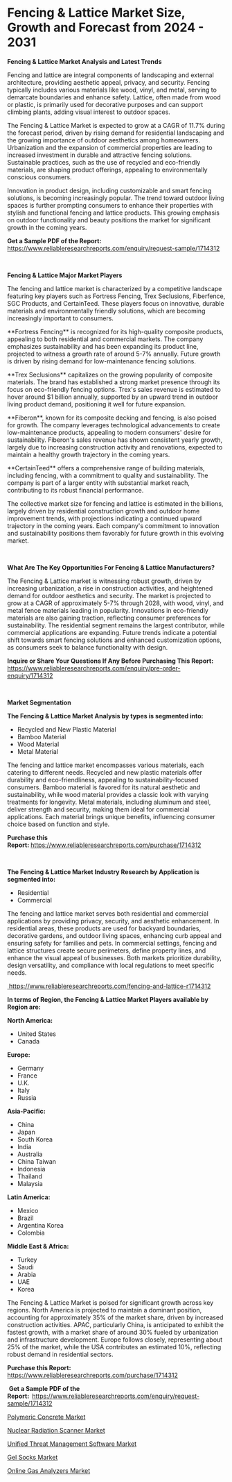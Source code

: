 <p><h1>Fencing & Lattice Market Size, Growth and Forecast from 2024 - 2031</h1></p><p><strong>Fencing & Lattice Market Analysis and Latest Trends</strong></p>
<p><p>Fencing and lattice are integral components of landscaping and external architecture, providing aesthetic appeal, privacy, and security. Fencing typically includes various materials like wood, vinyl, and metal, serving to demarcate boundaries and enhance safety. Lattice, often made from wood or plastic, is primarily used for decorative purposes and can support climbing plants, adding visual interest to outdoor spaces.</p><p>The Fencing & Lattice Market is expected to grow at a CAGR of 11.7% during the forecast period, driven by rising demand for residential landscaping and the growing importance of outdoor aesthetics among homeowners. Urbanization and the expansion of commercial properties are leading to increased investment in durable and attractive fencing solutions. Sustainable practices, such as the use of recycled and eco-friendly materials, are shaping product offerings, appealing to environmentally conscious consumers.</p><p>Innovation in product design, including customizable and smart fencing solutions, is becoming increasingly popular. The trend toward outdoor living spaces is further prompting consumers to enhance their properties with stylish and functional fencing and lattice products. This growing emphasis on outdoor functionality and beauty positions the market for significant growth in the coming years.</p></p>
<p><strong>Get a Sample PDF of the Report:&nbsp;</strong> <a href="https://www.reliableresearchreports.com/enquiry/request-sample/1714312?utm_campaign=36&utm_medium=2&utm_source=Github&utm_content=ia&utm_term=22102024&utm_id=fencing-lattice">https://www.reliableresearchreports.com/enquiry/request-sample/1714312</a></p>
<p>&nbsp;</p>
<p><strong>Fencing & Lattice Major Market Players</strong></p>
<p><p>The fencing and lattice market is characterized by a competitive landscape featuring key players such as Fortress Fencing, Trex Seclusions, Fiberfence, SGC Products, and CertainTeed. These players focus on innovative, durable materials and environmentally friendly solutions, which are becoming increasingly important to consumers.</p><p>**Fortress Fencing** is recognized for its high-quality composite products, appealing to both residential and commercial markets. The company emphasizes sustainability and has been expanding its product line, projected to witness a growth rate of around 5-7% annually. Future growth is driven by rising demand for low-maintenance fencing solutions.</p><p>**Trex Seclusions** capitalizes on the growing popularity of composite materials. The brand has established a strong market presence through its focus on eco-friendly fencing options. Trex's sales revenue is estimated to hover around $1 billion annually, supported by an upward trend in outdoor living product demand, positioning it well for future expansion.</p><p>**Fiberon**, known for its composite decking and fencing, is also poised for growth. The company leverages technological advancements to create low-maintenance products, appealing to modern consumers' desire for sustainability. Fiberon's sales revenue has shown consistent yearly growth, largely due to increasing construction activity and renovations, expected to maintain a healthy growth trajectory in the coming years.</p><p>**CertainTeed** offers a comprehensive range of building materials, including fencing, with a commitment to quality and sustainability. The company is part of a larger entity with substantial market reach, contributing to its robust financial performance.</p><p>The collective market size for fencing and lattice is estimated in the billions, largely driven by residential construction growth and outdoor home improvement trends, with projections indicating a continued upward trajectory in the coming years. Each company's commitment to innovation and sustainability positions them favorably for future growth in this evolving market.</p></p>
<p>&nbsp;</p>
<p><strong>What Are The Key Opportunities For Fencing & Lattice Manufacturers?</strong></p>
<p><p>The Fencing & Lattice market is witnessing robust growth, driven by increasing urbanization, a rise in construction activities, and heightened demand for outdoor aesthetics and security. The market is projected to grow at a CAGR of approximately 5-7% through 2028, with wood, vinyl, and metal fence materials leading in popularity. Innovations in eco-friendly materials are also gaining traction, reflecting consumer preferences for sustainability. The residential segment remains the largest contributor, while commercial applications are expanding. Future trends indicate a potential shift towards smart fencing solutions and enhanced customization options, as consumers seek to balance functionality with design.</p></p>
<p><strong>Inquire or Share Your Questions If Any Before Purchasing This Report:</strong> <a href="https://www.reliableresearchreports.com/enquiry/pre-order-enquiry/1714312?utm_campaign=36&utm_medium=2&utm_source=Github&utm_content=ia&utm_term=22102024&utm_id=fencing-lattice">https://www.reliableresearchreports.com/enquiry/pre-order-enquiry/1714312</a></p>
<p>&nbsp;</p>
<p><strong>Market Segmentation</strong></p>
<p><strong>The Fencing & Lattice Market Analysis by types is segmented into:</strong></p>
<p><ul><li>Recycled and New Plastic Material</li><li>Bamboo Material</li><li>Wood Material</li><li>Metal Material</li></ul></p>
<p><p>The fencing and lattice market encompasses various materials, each catering to different needs. Recycled and new plastic materials offer durability and eco-friendliness, appealing to sustainability-focused consumers. Bamboo material is favored for its natural aesthetic and sustainability, while wood material provides a classic look with varying treatments for longevity. Metal materials, including aluminum and steel, deliver strength and security, making them ideal for commercial applications. Each material brings unique benefits, influencing consumer choice based on function and style.</p></p>
<p><strong>Purchase this Report:&nbsp;</strong><a href="https://www.reliableresearchreports.com/purchase/1714312?utm_campaign=36&utm_medium=2&utm_source=Github&utm_content=ia&utm_term=22102024&utm_id=fencing-lattice">https://www.reliableresearchreports.com/purchase/1714312</a></p>
<p>&nbsp;</p>
<p><strong>The Fencing & Lattice Market Industry Research by Application is segmented into:</strong></p>
<p><ul><li>Residential</li><li>Commercial</li></ul></p>
<p><p>The fencing and lattice market serves both residential and commercial applications by providing privacy, security, and aesthetic enhancement. In residential areas, these products are used for backyard boundaries, decorative gardens, and outdoor living spaces, enhancing curb appeal and ensuring safety for families and pets. In commercial settings, fencing and lattice structures create secure perimeters, define property lines, and enhance the visual appeal of businesses. Both markets prioritize durability, design versatility, and compliance with local regulations to meet specific needs.</p></p>
<p><a href="https://www.reliableresearchreports.com/fencing-and-lattice-r1714312?utm_campaign=36&utm_medium=2&utm_source=Github&utm_content=ia&utm_term=22102024&utm_id=fencing-lattice">&nbsp;https://www.reliableresearchreports.com/fencing-and-lattice-r1714312</a></p>
<p><strong>In terms of Region, the Fencing & Lattice Market Players available by Region are:</strong></p>
<p>
    <p> <strong> North America: </strong>
        <ul>
            <li>United States</li>
            <li>Canada</li>
        </ul>
        </p> 
    <p> <strong> Europe: </strong>
        <ul>
            <li>Germany</li>
            <li>France</li>
            <li>U.K.</li>
            <li>Italy</li>
            <li>Russia</li>
        </ul>
        </p> 
    <p> <strong> Asia-Pacific: </strong>
        <ul>
            <li>China</li>
            <li>Japan</li>
            <li>South Korea</li>
            <li>India</li>
            <li>Australia</li>
            <li>China Taiwan</li>
            <li>Indonesia</li>
            <li>Thailand</li>
            <li>Malaysia</li>
        </ul>
        </p> 
    <p> <strong> Latin America: </strong>
        <ul>
            <li>Mexico</li>
            <li>Brazil</li>
            <li>Argentina Korea</li>
            <li>Colombia</li>
        </ul>
        </p> 
    <p> <strong> Middle East & Africa: </strong>
        <ul>
            <li>Turkey</li>
            <li>Saudi</li>
            <li>Arabia</li>
            <li>UAE</li>
            <li>Korea</li>
        </ul>
    </p>
    </p>
<p><p>The Fencing & Lattice Market is poised for significant growth across key regions. North America is projected to maintain a dominant position, accounting for approximately 35% of the market share, driven by increased construction activities. APAC, particularly China, is anticipated to exhibit the fastest growth, with a market share of around 30% fueled by urbanization and infrastructure development. Europe follows closely, representing about 25% of the market, while the USA contributes an estimated 10%, reflecting robust demand in residential sectors.</p></p>
<p><strong>Purchase this Report: </strong><a href="https://www.reliableresearchreports.com/purchase/1714312?utm_campaign=36&utm_medium=2&utm_source=Github&utm_content=ia&utm_term=22102024&utm_id=fencing-lattice">https://www.reliableresearchreports.com/purchase/1714312</a></p>
<p>&nbsp;<strong>Get a Sample PDF of the Report:&nbsp;&nbsp;</strong><a href="https://www.reliableresearchreports.com/enquiry/request-sample/1714312?utm_campaign=36&utm_medium=2&utm_source=Github&utm_content=ia&utm_term=22102024&utm_id=fencing-lattice">https://www.reliableresearchreports.com/enquiry/request-sample/1714312</a></p>
<p><strong></strong></p>
<p><p><a href="https://github.com/leonidmsw5y/Market-Research-Report-List-1/blob/main/polymeric-concrete-market.md?utm_campaign=36&utm_medium=2&utm_source=Github&utm_content=ia&utm_term=22102024&utm_id=fencing-lattice">Polymeric Concrete Market</a></p><p><a href="https://issuu.com/reportprime-2/docs/nuclear-radiation-scanner-market-si_74fee804e4d2ab?utm_campaign=36&utm_medium=2&utm_source=Github&utm_content=ia&utm_term=22102024&utm_id=fencing-lattice">Nuclear Radiation Scanner Market</a></p><p><a href="https://github.com/knaufethaganye/Market-Research-Report-List-1/blob/main/unified-threat-management-software-market.md?utm_campaign=36&utm_medium=2&utm_source=Github&utm_content=ia&utm_term=22102024&utm_id=fencing-lattice">Unified Threat Management Software Market</a></p><p><a href="https://www.linkedin.com/pulse/market-dynamics-future-trends-global-gel-socks-sector-forecasted-t3hcc?utm_campaign=36&utm_medium=2&utm_source=Github&utm_content=ia&utm_term=22102024&utm_id=fencing-lattice">Gel Socks Market</a></p><p><a href="https://issuu.com/reportprime-2/docs/online-gas-analyzers-market-size-20_6225439291af5d?utm_campaign=36&utm_medium=2&utm_source=Github&utm_content=ia&utm_term=22102024&utm_id=fencing-lattice">Online Gas Analyzers Market</a></p></p>